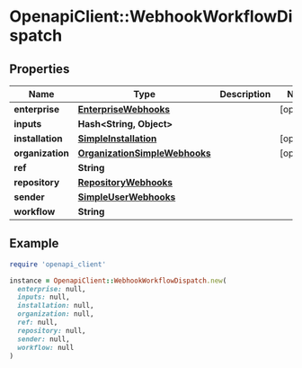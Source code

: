 # OpenapiClient::WebhookWorkflowDispatch

## Properties

| Name | Type | Description | Notes |
| ---- | ---- | ----------- | ----- |
| **enterprise** | [**EnterpriseWebhooks**](EnterpriseWebhooks.md) |  | [optional] |
| **inputs** | **Hash&lt;String, Object&gt;** |  |  |
| **installation** | [**SimpleInstallation**](SimpleInstallation.md) |  | [optional] |
| **organization** | [**OrganizationSimpleWebhooks**](OrganizationSimpleWebhooks.md) |  | [optional] |
| **ref** | **String** |  |  |
| **repository** | [**RepositoryWebhooks**](RepositoryWebhooks.md) |  |  |
| **sender** | [**SimpleUserWebhooks**](SimpleUserWebhooks.md) |  |  |
| **workflow** | **String** |  |  |

## Example

```ruby
require 'openapi_client'

instance = OpenapiClient::WebhookWorkflowDispatch.new(
  enterprise: null,
  inputs: null,
  installation: null,
  organization: null,
  ref: null,
  repository: null,
  sender: null,
  workflow: null
)
```


